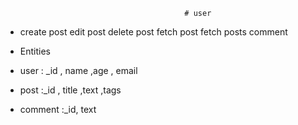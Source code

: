                                             # user

- create post edit post delete post fetch post fetch posts comment

- Entities
- user : \_id , name ,age , email
- post :\_id , title ,text ,tags
- comment :\_id, text

